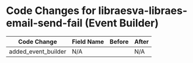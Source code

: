 # Code Changes for libraesva-libraes-email-send-fail (Event Builder)

| Code Change | Field Name | Before | After |
|-------------|------------|--------|-------|
| added_event_builder | N/A |  | N/A |